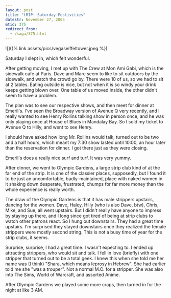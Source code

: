 ```yaml
---
layout: post
title: "tRIP: Saturday Festivities"
datestr: November 27, 2005
mtid: 375
redirect_from:
  - /saga/375.html
---
```


![]({% link assets/pics/vegaseiffeltower.jpeg %})

Saturday I slept in, which felt wonderful.

After getting moving, I met up with The Crew at Mon Ami Gabi, which is the sidewalk cafe at Paris.  Dave and Marc seem to like to sit
outdoors by the sidewalk, and watch the crowd go by.  There were 10 of us, so we had to
sit at 2 tables.  Eating outside is nice, but not when it is so windy your drink keeps
getting blown over.  One table of us moved inside, the other didn't seem to have a problem.

The plan was to see our respective shows, and then meet for dinner at Emeril's.  I've seen the Broadway version of Avenue Q very recently, and I really wanted to see Henry Rollins
talking show in person once, and he was only playing once at House of Blues in Mandalay Bay.  So I sold my ticket to Avenue Q to Hilly, and went to see Henry.

I should have asked how long Mr. Rollins would talk, turned out to be two and a half hours, which meant my 7:30 show lasted until 10:00, an hour later than the reservation for dinner.  I got there just as they were closing.

Emeril's does a really nice surf and turf.  It was very yummy.

After dinner, we went to Olympic Gardens, a large strip club kind of at the far end of the strip.
It is one of the classier places, supposedly, but I found it to be just an uncomfortable, badly-maintained,
place with naked women in it shaking down desperate, frustrated, chumps for far more money than the whole
experience is really worth.

The draw of the Olympic Gardens is that it has male strippers upstairs, dancing for the women.  Dave,
Haley, Hilly (who is also Dave, btw), Chris, Mike, and Sue, all went upstairs.  But I didn't really have
anyone to impress by staying up there, and I long since got tired of being at strip clubs to watch other
patrons react.  So I hung out downstairs.  They had a great time upstairs.  I'm surprised they stayed
downstairs once they realized the female strippers were mostly second string.  This is not a busy time
of year for the strip clubs, it seems.

Surprise, surprise, I had a great time.  I wasn't expecting to.  I ended up attracting strippers, who
would sit and talk.  I fell in love (briefly) with one stripper that turned out to be a total geek.
I knew this when she told me her name was (I think) "Shara, which means leprosy in Hebrew".  She had
earlier told me she "was a trouper".  Not a normal M.O. for a stripper.  She was also into The Sims,
World of Warcraft, and assorted Anime.

After Olympic Gardens we played some more craps, then turned in for the night at like 3 AM.

